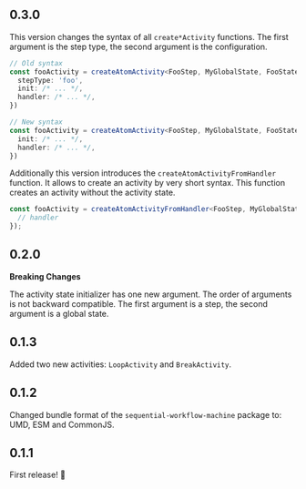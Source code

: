 ## 0.3.0

This version changes the syntax of all `create*Activity` functions. The first argument is the step type, the second argument is the configuration.

```ts
// Old syntax
const fooActivity = createAtomActivity<FooStep, MyGlobalState, FooStateState>({
  stepType: 'foo',
  init: /* ... */,
  handler: /* ... */,
})

// New syntax
const fooActivity = createAtomActivity<FooStep, MyGlobalState, FooStateState>('foo', {
  init: /* ... */,
  handler: /* ... */,
})
```

Additionally this version introduces the `createAtomActivityFromHandler` function. It allows to create an activity by very short syntax. This function creates an activity without the activity state.

```ts
const fooActivity = createAtomActivityFromHandler<FooStep, MyGlobalState>('foo', async (step, globalState) => {
  // handler
});
```

## 0.2.0

**Breaking Changes**

The activity state initializer has one new argument. The order of arguments is not backward compatible. The first argument is a step, the second argument is a global state.

## 0.1.3

Added two new activities: `LoopActivity` and `BreakActivity`.

## 0.1.2

Changed bundle format of the `sequential-workflow-machine` package to: UMD, ESM and CommonJS.

## 0.1.1

First release! 🎉
